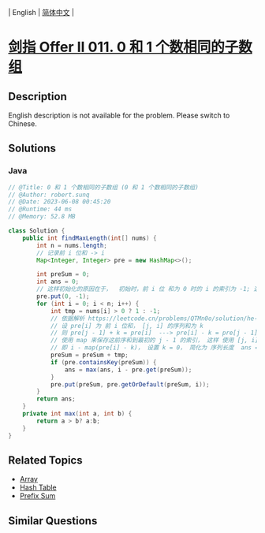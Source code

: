 
| English | [简体中文](README.md) |

# [剑指 Offer II 011. 0 和 1 个数相同的子数组](https://leetcode.cn//problems/A1NYOS/)

## Description

<p>English description is not available for the problem. Please switch to Chinese.</p>


## Solutions


### Java

```Java
// @Title: 0 和 1 个数相同的子数组 (0 和 1 个数相同的子数组)
// @Author: robert.sunq
// @Date: 2023-06-08 00:45:20
// @Runtime: 44 ms
// @Memory: 52.8 MB

class Solution {
    public int findMaxLength(int[] nums) {
        int n = nums.length;
        // 记录前 i 位和 -> i
        Map<Integer, Integer> pre = new HashMap<>();

        int preSum = 0;
        int ans = 0;
        // 这样初始化的原因在于，  初始时，前 i 位 和为 0 时的 i 的索引为 -1; 这样遇到后续第一次出现和为0时的j位时， j - (-1) 就是这个序列的长度
        pre.put(0, -1);
        for (int i = 0; i < n; i++) {
            int tmp = nums[i] > 0 ? 1 : -1;
            // 依据解析 https://leetcode.cn/problems/QTMn0o/solution/he-wei-k-de-zi-shu-zu-by-leetcode-soluti-1169/
            // 设 pre[i] 为 前 i 位和， [j, i] 的序列和为 k
            // 则 pre[j - 1] + k = pre[i]  ---> pre[i] - k = pre[j - 1] 
            // 使用 map 来保存这前序和到最初的 j - 1 的索引， 这样 使用 [j, i] 的长度就可以使用 i 来计算， i - j - 1
            // 即 i - map(pre[i] - k)， 设置 k = 0， 简化为 序列长度  ans = i - map(pre[i] )
            preSum = preSum + tmp;
            if (pre.containsKey(preSum)) {
                ans = max(ans, i - pre.get(preSum));
            }
            pre.put(preSum, pre.getOrDefault(preSum, i));
        }
        return ans;
    }
    private int max(int a, int b) {
        return a > b? a:b;
    }
}
```



## Related Topics

- [Array](https://leetcode.cn//tag/array)
- [Hash Table](https://leetcode.cn//tag/hash-table)
- [Prefix Sum](https://leetcode.cn//tag/prefix-sum)

## Similar Questions


